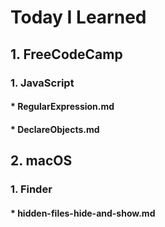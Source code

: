 # Today I Learned
## 1. FreeCodeCamp
### 1. JavaScript
#### * RegularExpression.md
#### * DeclareObjects.md
## 2. macOS
### 1. Finder
#### * hidden-files-hide-and-show.md
